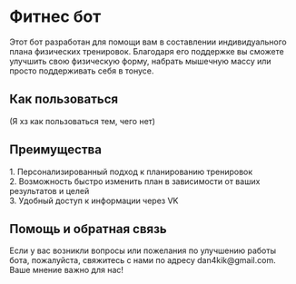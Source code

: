 <h1>Фитнес бот</h1>
Этот бот разработан для помощи вам в составлении индивидуального плана физических тренировок. Благодаря его поддержке вы сможете улучшить свою физическую форму, набрать мышечную массу или просто поддерживать себя в тонусе.

<h2>Как пользоваться</h2>
(Я хз как пользоваться тем, чего нет)

<h2>Преимущества</h2>
1. Персонализированный подход к планированию тренировок<br/>
2. Возможность быстро изменить план в зависимости от ваших результатов и целей<br/>
3. Удобный доступ к информации через VK<br/>

<h2>Помощь и обратная связь</h2>
Если у вас возникли вопросы или пожелания по улучшению работы бота, пожалуйста, свяжитесь с нами по адресу dan4kik@gmail.com. Ваше мнение важно для нас!
